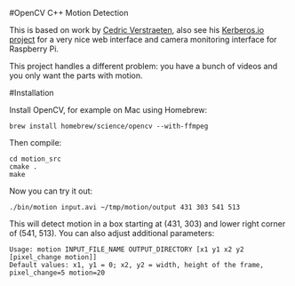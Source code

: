 #OpenCV C++ Motion Detection

This is based on work by [Cedric Verstraeten](https://blog.cedric.ws/opencv-simple-motion-detection), also see his [Kerberos.io project](https://www.kerberos.io) for a very nice web interface and camera monitoring interface for Raspberry Pi.

This project handles a different problem: you have a bunch of videos and you only want the parts with motion.

#Installation 

Install OpenCV, for example on Mac using Homebrew:

    brew install homebrew/science/opencv --with-ffmpeg

Then compile:

    cd motion_src
    cmake .
    make

Now you can try it out:

    ./bin/motion input.avi ~/tmp/motion/output 431 303 541 513

This will detect motion in a box starting at (431, 303) and lower right corner of (541, 513). You can also adjust additional parameters:


    Usage: motion INPUT_FILE_NAME OUTPUT_DIRECTORY [x1 y1 x2 y2 [pixel_change motion]]
    Default values: x1, y1 = 0; x2, y2 = width, height of the frame, pixel_change=5 motion=20


